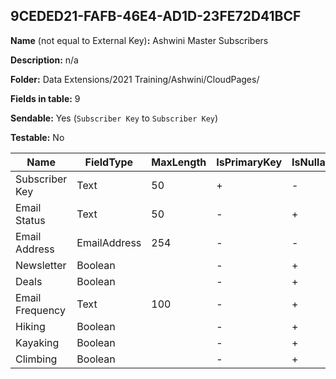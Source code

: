 ## 9CEDED21-FAFB-46E4-AD1D-23FE72D41BCF

**Name** (not equal to External Key)**:** Ashwini Master Subscribers

**Description:** n/a

**Folder:** Data Extensions/2021 Training/Ashwini/CloudPages/

**Fields in table:** 9

**Sendable:** Yes (`Subscriber Key` to `Subscriber Key`)

**Testable:** No

| Name | FieldType | MaxLength | IsPrimaryKey | IsNullable | DefaultValue |
| --- | --- | --- | --- | --- | --- |
| Subscriber Key | Text | 50 | + | - |  |
| Email Status | Text | 50 | - | + |  |
| Email Address | EmailAddress | 254 | - | - |  |
| Newsletter | Boolean |  | - | + |  |
| Deals | Boolean |  | - | + |  |
| Email Frequency | Text | 100 | - | + |  |
| Hiking | Boolean |  | - | + |  |
| Kayaking | Boolean |  | - | + |  |
| Climbing | Boolean |  | - | + |  |
